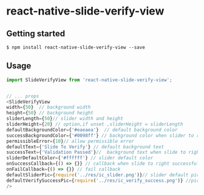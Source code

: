 <!--
 * @Description: 
 * @Author: RaoKui
 * @Date: 2020-08-19 15:30:52
-->

# react-native-slide-verify-view

## Getting started

`$ npm install react-native-slide-verify-view --save`


## Usage
```javascript
import SlideVerifyView from 'react-native-slide-verify-view';


// ... props
<SlideVerifyView
width={50}	// background width
height={50}	// background height
sliderLength={50}// slider width and height
sliderHeight={20} // option,if unset ,sliderHeight = sliderLength
defaultBackgroundColor={'#eaeaea'}	// default background color
successBackgroundColor={'#0098ff'} // background color when slider to right successful
permissibleError={10}// allow permissible error 
defaultText={'Slide To Verify'} // default background text
successText={'Validation Passed'}//  background text when slide to right successful
sliderDefaultColor={'#ffffff'} // slider default color 
onSuccessCallback={() => {}} // callback when slide to right successful
onFailCallback={() => {}} // fail callback 
defaultSliderPic={require('../res/ic_slider.png')}// slider default picture
defaultVerifySuccessPic={require('../res/ic_verify_success.png')} //picture when slide to right successful 
/>
```
